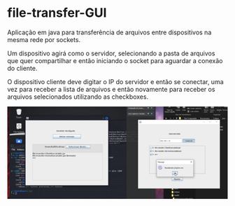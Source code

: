 # file-transfer-GUI

Aplicação em java para transferência de arquivos entre dispositivos na mesma rede por sockets.  

Um dispositivo agirá como o servidor, selecionando a pasta de arquivos que quer compartilhar e então iniciando o socket para aguardar a conexão do cliente.  

O dispositivo cliente deve digitar o IP do servidor e então se conectar, uma vez para receber a lista de arquivos e então novamente para receber os arquivos selecionados utilizando as checkboxes.

![Screenshot das suas interfaces do programa](screenshot-demo.png)
